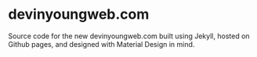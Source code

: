 devinyoungweb.com
=====

Source code for the new devinyoungweb.com built using Jekyll, hosted on Github pages, and designed with Material Design in mind.
